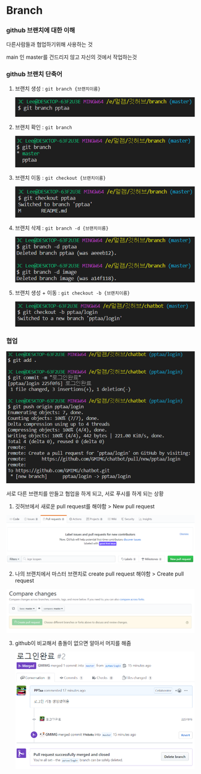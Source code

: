 # Branch

### github 브랜치에 대한 이해

다른사람들과 협업하기위해 사용하는 것

main 인 master를 건드리지 않고 자신의 것에서 작업하는것

### github 브랜치 단축어

1. 브랜치 생성 : `git branch {브랜치이름}`

   ![](Branch.assets/f1.PNG)

2. 브랜치 확인 : `git branch`

   ![](Branch.assets/f2.PNG)

3. 브랜치 이동 : `git checkout {브랜치이름}`

   ![](Branch.assets/f3.PNG)

4. 브랜치 삭제 : `git branch -d {브랜치이름}`

   ![](Branch.assets/f4.PNG)

5. 브랜치 생성 + 이동 : `git checkout -b {브랜치이름}`

   ![](Branch.assets/f5.PNG)

### 협업

![](Branch.assets/f6.PNG)

서로 다른 브랜치를 만들고 협업을 하게 되고, 서로 푸시를 하게 되는 상황

1. 깃허브에서 새로운 pull request를 해야함 > New pull request

![](Branch.assets/f7.PNG)

2. 나의 브랜치에서 마스터 브랜치로 create pull request 해야함 > Create pull request

![](Branch.assets/f8.PNG)

3. github이 비교해서 충돌이 없으면 알아서 머지를 해줌

   ![](Branch.assets/f9.PNG)